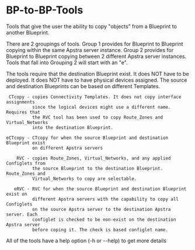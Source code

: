 # BP-to-BP-Tools

Tools that give the user the ability to copy "objects" from a Blueprint to 
another Blueprint. 

There are 2 groupings of tools. Group 1 provides for Blueprint to Blueprint 
copying within the same Apstra server instance. Group 2 provides for Blueprint
to Blueprint copying between 2 different Apstra server instances. Tools that 
fall into Grouping 2 will start with an "e". 

The tools require that the destination Blueprint exist. It does NOT have to
be deployed. It does NOT have to have physical devices assigned. The source and 
destination Blueprints can be based on different Templates.

```
 CTcopy - copies Connectivity Templates. It does not copy interface assignments
          since the logical devices might use a different name.  Requires that
          the RVC tool has been used to copy Route_Zones and Virtual_Networks 
          into the destination Blueprint.

eCTcopy - CTcopy for when the source Blueprint and destination Blueprint exist
          on different Apstra servers

    RVC - copies Route_Zones, Virtual_Networks, and any applied Configlets from 
          the source Blueprint to the destination Blueprint. Route_Zones and 
          Virtual_Networks to copy are selectable.

   eRVC - RVC for when the source Blueprint and destination Blueprint exist on 
          different Apstra servers with the capability to copy all Configlets
          on the source Apstra server to the destination Apstra server. Each 
          configlet is checked to be non-exist on the destination Apstra server
          before coping it. The check is based configlet name.    
```
All of the tools have a help option (-h or --help) to get more details
